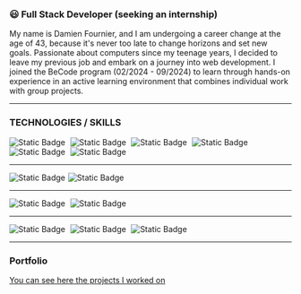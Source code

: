 ### 😃 Full Stack Developer (seeking an internship)
My name is Damien Fournier, and I am undergoing a career change at the age of 43, because it's never too late to change horizons and set new goals. Passionate about computers since my teenage years, I decided to leave my previous job and embark on a journey into web development. I joined the BeCode program (02/2024 - 09/2024) to learn through hands-on experience in an active learning environment that combines individual work with group projects.

---

### TECHNOLOGIES / SKILLS 
<div style="display: inline-block; margin-right: 5px;">
  <img alt="Static Badge" src="https://img.shields.io/badge/frontend%20-%20html5%20-%20orange?style=for-the-badge">
</div>
<div style="display: inline-block; margin-right: 5px;">
  <img alt="Static Badge" src="https://img.shields.io/badge/frontend%20-%20css%20-%20lightblue?style=for-the-badge">
</div>
<div style="display: inline-block; margin-right: 5px;">
  <img alt="Static Badge" src="https://img.shields.io/badge/frontend%20-%20sass%20-%20pink?style=for-the-badge">
</div>
<div style="display: inline-block; margin-right: 5px;">
  <img alt="Static Badge" src="https://img.shields.io/badge/frontend%20-%20javascript%20-%20yellow?style=for-the-badge&color=yellow">
</div>
<div style="display: inline-block; margin-right: 5px;">
  <img alt="Static Badge" src="https://img.shields.io/badge/frontend%20-%20react%20-%20%233ea9c0?style=for-the-badge">
</div>
<div style="display: inline-block; margin-right: 5px;">
  <img alt="Static Badge" src="https://img.shields.io/badge/frontend%20-%20typescript%20-%20%23295cde?style=for-the-badge">
</div>

---

<div style="display: inline-block; margin-right: 5px;">
  <img alt="Static Badge" src="https://img.shields.io/badge/backend%20-%20php%20-%20%23998fc3?style=for-the-badge">
</div><div style="display: inline-block; margin-right: 5px;">
  <img alt="Static Badge" src="https://img.shields.io/badge/backend%20-%20laravel%20-%20%23e95420?style=for-the-badge">
</div>

 ---     
 
<div style="display: inline-block; margin-right: 5px;">
  <img alt="Static Badge" src="https://img.shields.io/badge/database%20-%20mysql%20-%20%234898dc?style=for-the-badge">
</div>
<div style="display: inline-block; margin-right: 5px;">
  <img alt="Static Badge" src="https://img.shields.io/badge/database%20-%20mariadb%20-%20%23305778?style=for-the-badge">
</div>

---

<div style="display: inline-block; margin-right: 5px;">
  <img alt="Static Badge" src="https://img.shields.io/badge/program%20-%20vscode%20-%20%23397ab2?style=for-the-badge">
</div>
<div style="display: inline-block; margin-right: 5px;">
  <img alt="Static Badge" src="https://img.shields.io/badge/program%20-%20git%20-%20%23ffb321?style=for-the-badge">
</div>
<div style="display: inline-block; margin-right: 5px;">
  <img alt="Static Badge" src="https://img.shields.io/badge/program%20-%20figma%20-%20red?style=for-the-badge">
</div>

---

### Portfolio
<a href="https://www.imadeus.be/others/portfolio" target="_blank">You can see here the projects I worked on</a>




          
          
